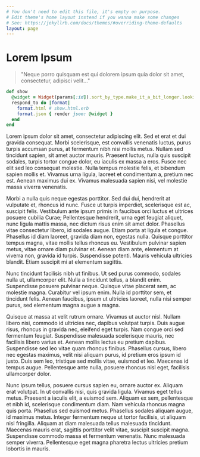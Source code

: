 ```yaml
---
# You don't need to edit this file, it's empty on purpose.
# Edit theme's home layout instead if you wanna make some changes
# See: https://jekyllrb.com/docs/themes/#overriding-theme-defaults
layout: page
---
```


# Lorem Ipsum

> "Neque porro quisquam est qui dolorem ipsum quia dolor sit amet, consectetur, adipisci velit..."

```ruby
def show
  @widget = Widget(params[:id]).sort_by_type.make_it_a_bit_longer.looking_for_an_overflow_situation_here_people
  respond_to do |format|
    format.html # show.html.erb
    format.json { render json: @widget }
  end
end
```

Lorem ipsum dolor sit amet, consectetur adipiscing elit. Sed et erat et dui gravida consequat. Morbi scelerisque, est convallis venenatis luctus, purus turpis accumsan purus, at fermentum nibh nisi mollis metus. Nullam sed tincidunt sapien, sit amet auctor mauris. Praesent luctus, nulla quis suscipit sodales, turpis tortor congue dolor, eu iaculis ex massa a eros. Fusce nec elit sed leo consequat molestie. Nulla tempus molestie felis, et bibendum sapien mollis et. Vivamus urna ligula, laoreet et condimentum a, pretium nec est. Aenean maximus dui ex. Vivamus malesuada sapien nisi, vel molestie massa viverra venenatis.

Morbi a nulla quis neque egestas porttitor. Sed dui dui, hendrerit at vulputate et, rhoncus id nunc. Fusce ut turpis imperdiet, scelerisque est ac, suscipit felis. Vestibulum ante ipsum primis in faucibus orci luctus et ultrices posuere cubilia Curae; Pellentesque hendrerit, urna eget feugiat aliquet, nunc ligula mattis massa, nec dictum risus enim sit amet dolor. Phasellus vitae consectetur libero, id sodales augue. Etiam porta at ligula et congue. Phasellus id diam laoreet, gravida diam non, egestas nulla. Quisque porttitor tempus magna, vitae mollis tellus rhoncus eu. Vestibulum pulvinar sapien metus, vitae ornare diam pulvinar et. Aenean diam ante, elementum at viverra non, gravida id turpis. Suspendisse potenti. Mauris vehicula ultricies blandit. Etiam suscipit mi at elementum sagittis.

Nunc tincidunt facilisis nibh ut finibus. Ut sed purus commodo, sodales nulla ut, ullamcorper elit. Nulla a tincidunt tellus, a blandit enim. Suspendisse posuere pulvinar neque. Quisque vitae placerat sem, ac molestie magna. Curabitur vel ipsum enim. Nulla id porttitor sem, et tincidunt felis. Aenean faucibus, ipsum ut ultricies laoreet, nulla nisi semper purus, sed elementum magna augue a magna.

Quisque at massa at velit rutrum ornare. Vivamus ut auctor nisl. Nullam libero nisi, commodo id ultricies nec, dapibus volutpat turpis. Duis augue risus, rhoncus in gravida nec, eleifend eget turpis. Nam congue orci sed fermentum feugiat. Suspendisse malesuada scelerisque mauris, nec facilisis libero varius et. Aenean mollis lectus eu pretium dapibus. Suspendisse sed leo vitae quam rhoncus finibus. Phasellus cursus, libero nec egestas maximus, velit nisi aliquam purus, id pretium eros ipsum id justo. Duis sem leo, tristique sed mollis vitae, euismod et leo. Maecenas id tempus augue. Pellentesque ante nulla, posuere rhoncus nisl eget, facilisis ullamcorper dolor.

Nunc ipsum tellus, posuere cursus sapien eu, ornare auctor ex. Aliquam erat volutpat. In ut convallis nisi, quis gravida ligula. Vivamus eget tellus metus. Praesent a iaculis elit, a euismod sem. Aliquam ex sem, pellentesque et nibh id, scelerisque condimentum diam. Nam vehicula rhoncus magna quis porta. Phasellus sed euismod metus. Phasellus sodales aliquam augue, id maximus metus. Integer fermentum neque ut tortor facilisis, ut aliquam nisl fringilla. Aliquam at diam malesuada tellus malesuada tincidunt. Maecenas mauris erat, sagittis porttitor velit vitae, suscipit suscipit magna. Suspendisse commodo massa et fermentum venenatis. Nunc malesuada semper viverra. Pellentesque eget magna pharetra lectus ultricies pretium lobortis in mauris.

